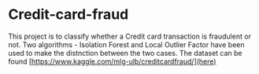# Credit-card-fraud
This project is to classify whether a Credit card transaction is fraudulent or not. Two algorithms - Isolation Forest and Local Outlier Factor have been used to make the distnction between the two cases. The dataset can be found [https://www.kaggle.com/mlg-ulb/creditcardfraud/](here)
